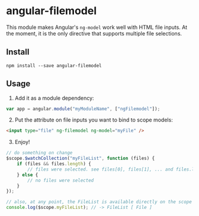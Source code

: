 # angular-filemodel

This module makes Angular's `ng-model` work well with HTML file inputs.
At the moment, it is the only directive that supports multiple file selections.



## Install

```
npm install --save angular-filemodel
```



## Usage

1. Add it as a module dependency:
```javascript
var app = angular.module("myModuleName", ["ngFilemodel"]);
```

2. Put the attribute on file inputs you want to bind to scope models:
```html
<input type="file" ng-filemodel ng-model="myFile" />
```

3. Enjoy!
```javascript
// do something on change
$scope.$watchCollection("myFileList", function (files) {
    if (files && files.length) {
        // files were selected. see files[0], files[1], ... and files.length
    } else {
        // no files were selected
    }
});

// also, at any point, the FileList is available directly on the scope
console.log($scope.myFileList); // -> FileList [ File ]
```

